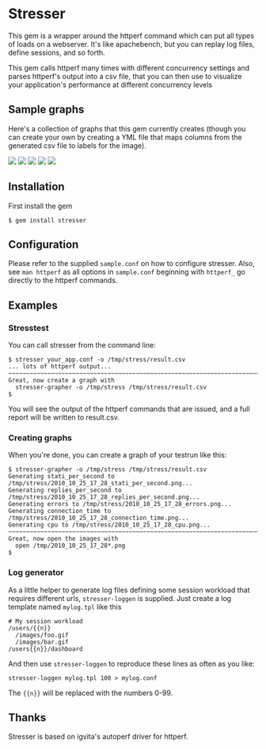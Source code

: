 # Stresser

This gem is a wrapper around the httperf command which
can put all types of loads on a webserver. It's like
apachebench, but you can replay log files, define 
sessions, and so forth.

This gem calls httperf many times with different
concurrency settings and parses httperf's output into
a csv file, that you can then use to visualize your
application's performance at different concurrency
levels

## Sample graphs

Here's a collection of graphs that this gem currently 
creates (though you can create your own by creating a 
YML file that maps columns from the generated csv file
to labels for the image).


<img src="http://dl.dropbox.com/u/1953503/github/stresser/connection_time.png" />

<img src="http://dl.dropbox.com/u/1953503/github/stresser/cpu.png" />

<img src="http://dl.dropbox.com/u/1953503/github/stresser/errors.png" />

<img src="http://dl.dropbox.com/u/1953503/github/stresser/replies_per_second.png" />

<img src="http://dl.dropbox.com/u/1953503/github/stresser/stati_per_second.png" />


## Installation

First install the gem

    $ gem install stresser

## Configuration

Please refer to the supplied `sample.conf` on how to
configure stresser. Also, see `man httperf` as all
options in `sample.conf` beginning with `httperf_`
go directly to the httperf commands.

## Examples

### Stresstest
You can call stresser from the command line:

    $ stresser your_app.conf -o /tmp/stress/result.csv
    ... lots of httperf output...
    ~~~~~~~~~~~~~~~~~~~~~~~~~~~~~~~~~~~~~~~~~~~~~~~~~~~~~~~~~~~~~~~~~~~~~~~~~~~~~~~~ 
    Great, now create a graph with
      stresser-grapher -o /tmp/stress /tmp/stress/result.csv
    $

You will see the output of the httperf commands that
are issued, and a full report will be written to 
result.csv.

### Creating graphs
When you're done, you can create a graph of your testrun like this:

    $ stresser-grapher -o /tmp/stress /tmp/stress/result.csv 
    Generating stati_per_second to /tmp/stress/2010_10_25_17_28_stati_per_second.png...
    Generating replies_per_second to /tmp/stress/2010_10_25_17_28_replies_per_second.png...
    Generating errors to /tmp/stress/2010_10_25_17_28_errors.png...
    Generating connection_time to /tmp/stress/2010_10_25_17_28_connection_time.png...
    Generating cpu to /tmp/stress/2010_10_25_17_28_cpu.png...
    ~~~~~~~~~~~~~~~~~~~~~~~~~~~~~~~~~~~~~~~~~~~~~~~~~~~~~~~~~~~~~~~~~~~~~~~~~~~~~~~~ 
    Great, now open the images with
      open /tmp/2010_10_25_17_28*.png
    $

### Log generator
As a little helper to generate log files defining some
session workload that requires different urls,
`stresser-loggen` is supplied. Just create a log template
named `mylog.tpl` like this

    # My session workload
    /users/{{n}}
      /images/foo.gif
      /images/bar.gif
    /users{{n}}/dashboard

And then use `stresser-loggen` to reproduce these lines
as often as you like:

    stresser-loggen mylog.tpl 100 > mylog.conf

The `{{n}}` will be replaced with the numbers 0-99.

## Thanks

Stresser is based on igvita's autoperf driver for httperf.
